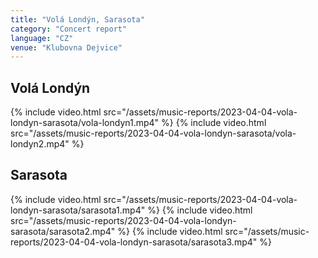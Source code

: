 ```yaml
---
title: "Volá Londýn, Sarasota"
category: "Concert report"
language: "CZ"
venue: "Klubovna Dejvice"
---
```


## Volá Londýn
{% include video.html src="/assets/music-reports/2023-04-04-vola-londyn-sarasota/vola-londyn1.mp4" %}
{% include video.html src="/assets/music-reports/2023-04-04-vola-londyn-sarasota/vola-londyn2.mp4" %}

## Sarasota
{% include video.html src="/assets/music-reports/2023-04-04-vola-londyn-sarasota/sarasota1.mp4" %}
{% include video.html src="/assets/music-reports/2023-04-04-vola-londyn-sarasota/sarasota2.mp4" %}
{% include video.html src="/assets/music-reports/2023-04-04-vola-londyn-sarasota/sarasota3.mp4" %}


